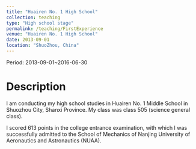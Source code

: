 ```yaml
---
title: "Huairen No. 1 High School"
collection: teaching
type: "High school stage"
permalink: /teaching/FirstExperience
venue: "Huairen No. 1 High School"
date: 2013-09-01
location: "ShuoZhou, China"
---
```


Period: 2013-09-01~2016-06-30

# Description

I am conducting my high school studies in Huairen No. 1 Middle School in Shuozhou City, Shanxi Province. My class was class 505 (science general class).

I scored 613 points in the college entrance examination, with which I was successfully admitted to the School of Mechanics of Nanjing University of Aeronautics and Astronautics (NUAA).

